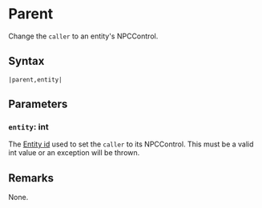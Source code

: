 # Parent

Change the `caller` to an entity's NPCControl.

## Syntax

````
|parent,entity|
````

## Parameters

### `entity`:  int

The [Entity id](../Entity%20id.md) used to set the `caller` to its NPCControl. This must be a valid int value or an exception will be thrown.

## Remarks

None.
